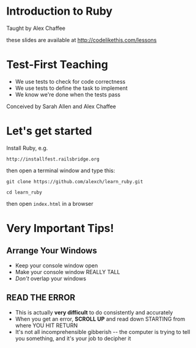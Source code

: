 # Introduction to Ruby

Taught by Alex Chaffee

these slides are available at <http://codelikethis.com/lessons>

# Test-First Teaching

* We use tests to check for code correctness
* We use tests to define the task to implement
* We know we're done when the tests pass

Conceived by Sarah Allen and Alex Chaffee

# Let's get started

Install Ruby, e.g.

    http://installfest.railsbridge.org

then open a terminal window and type this:

    git clone https://github.com/alexch/learn_ruby.git

    cd learn_ruby

then open `index.html` in a browser

# Very Important Tips!

## Arrange Your Windows

  * Keep your console window open
  * Make your console window REALLY TALL
  * *Don't* overlap your windows

## READ THE ERROR

  * This is actually **very difficult** to do consistently and accurately
  * When you get an error, **SCROLL UP** and read down STARTING from where YOU HIT RETURN
  * It's not all incomprehensible gibberish -- the computer is trying to tell you something, and it's your job to decipher it
